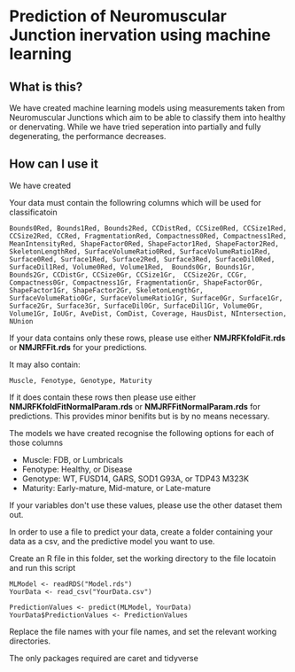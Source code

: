 # Prediction of Neuromuscular Junction inervation using machine learning
## What is this?
We have created machine learning models using measurements taken from Neuromuscular Junctions which aim to be able to classify them into healthy or denervating. While we have tried seperation into partially and fully degenerating, the performance decreases.

## How can I use it
We have created 

Your data must contain the followring columns which will be used for classificatoin
```
Bounds0Red, Bounds1Red, Bounds2Red, CCDistRed, CCSize0Red, CCSize1Red, CCSize2Red, CCRed, FragmentationRed, Compactness0Red, Compactness1Red, MeanIntensityRed, ShapeFactor0Red, ShapeFactor1Red, ShapeFactor2Red, SkeletonLengthRed, SurfaceVolumeRatio0Red, SurfaceVolumeRatio1Red, Surface0Red, Surface1Red, Surface2Red, Surface3Red, SurfaceDil0Red, SurfaceDil1Red, Volume0Red, Volume1Red,  Bounds0Gr, Bounds1Gr, Bounds2Gr, CCDistGr, CCSize0Gr, CCSize1Gr,  CCSize2Gr, CCGr, Compactness0Gr, Compactness1Gr, FragmentationGr, ShapeFactor0Gr, ShapeFactor1Gr, ShapeFactor2Gr, SkeletonLengthGr, SurfaceVolumeRatio0Gr, SurfaceVolumeRatio1Gr, Surface0Gr, Surface1Gr, Surface2Gr, Surface3Gr, SurfaceDil0Gr, SurfaceDil1Gr, Volume0Gr, Volume1Gr, IoUGr, AveDist, ComDist, Coverage, HausDist, NIntersection, NUnion
```
If your data contains only these rows, please use either **NMJRFKfoldFit.rds** or **NMJRFFit.rds** for your predictions.

It may also contain: 
```
Muscle, Fenotype, Genotype, Maturity 
```
If it does contain these rows then please use either **NMJRFKfoldFitNormalParam.rds** or **NMJRFFitNormalParam.rds** for predictions. This provides minor benifits but is by no means necessary.

The models we have created recognise the following options for each of those columns
- Muscle: FDB, or Lumbricals
- Fenotype: Healthy, or Disease
- Genotype: WT, FUSD14, GARS, SOD1 G93A, or TDP43 M323K
- Maturity: Early-mature, Mid-mature, or Late-mature

If your variables don't use these values, please use the other dataset them out.

In order to use a file to predict your data, create a folder containing your data as a csv, and the predictive model you want to use. 

Create an R file in this folder, set the working directory to the file locatoin and run this script
```
MLModel <- readRDS("Model.rds")
YourData <- read_csv("YourData.csv")

PredictionValues <- predict(MLModel, YourData)
YourData$PredictionValues <- PredictionValues
```

Replace the file names with your file names, and set the relevant working directories.

The only packages required are caret and tidyverse
